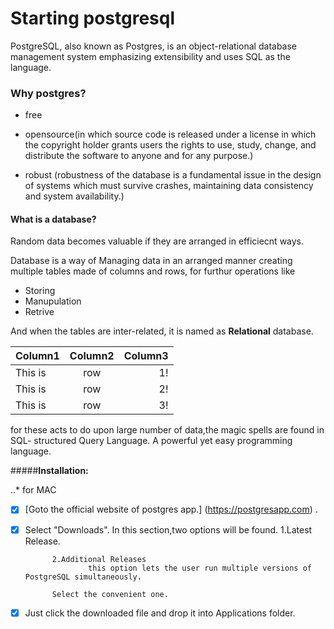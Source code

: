 # Starting postgresql
 PostgreSQL, also known as Postgres, is an object-relational database management system emphasizing extensibility and uses SQL as the language.
 
### Why postgres? 
 
 * free
 
 * opensource(in which source code is released under a license in which the copyright holder grants users the rights to use, study, change, and distribute the software to anyone and for any purpose.)
 
 * robust (robustness of the database is a fundamental issue in the design of systems which must survive crashes, maintaining data consistency and system availability.)


#### What is a database?

Random data becomes valuable if they are arranged in efficiecnt ways.


Database is a way of Managing data in an arranged manner creating multiple tables made of columns and rows, for furthur operations like 

* Storing 
* Manupulation
* Retrive

And when the tables are inter-related, it is named as **Relational** database.


| Column1       |   Column2     |Column3  |
| ------------- |:-------------:| -----:  |
| This is       | row           | 1!      |
| This is       | row           | 2!      |
| This is       | row           | 3!      |


for these acts to do upon large number of data,the magic spells are found in SQL- structured Query Language. A powerful yet easy programming language.


#####**Installation:** 

..* for MAC
- [x] [Goto the official website of postgres app.] (https://postgresapp.com) .
- [x] Select "Downloads".
           In this section,two options will be found.
            1.Latest Release.

            2.Additional Releases
                    this option lets the user run multiple versions of PostgreSQL simultaneously.

            Select the convenient one.
        
- [x] Just click the downloaded file and drop it into Applications folder.




